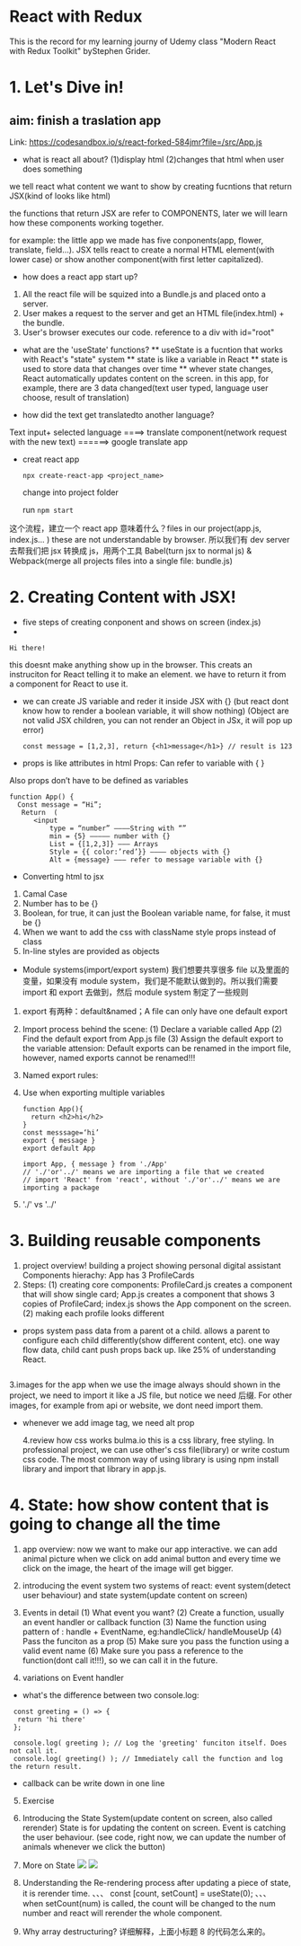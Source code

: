 # React with Redux

This is the record for my learning journy of Udemy class "Modern React with Redux Toolkit" byStephen Grider.

# 1. Let's Dive in!

## aim: finish a traslation app

Link: https://codesandbox.io/s/react-forked-584jmr?file=/src/App.js

- what is react all about?
  (1)display html
  (2)changes that html when user does something

we tell react what content we want to show by creating fucntions that return JSX(kind of looks like html)

the functions that return JSX are refer to COMPONENTS, later we will learn how these components working together.

for example: the little app we made has five conponents(app, flower, translate, field...). JSX tells react to create a normal HTML element(with lower case) or show another component(with first letter capitalized).

- how does a react app start up?

1. All the react file will be squized into a Bundle.js and placed onto a server.
2. User makes a request to the server and get an HTML file(index.html) + the bundle.
3. User's browser executes our code.
   reference to a div with id="root"

- what are the 'useState' functions?
  ** useState is a fucntion that works with React's "state" system
  ** state is like a variable in React
  ** state is used to store data that changes over time
  ** whever state changes, React automatically updates content on the screen.
  in this app, for example, there are 3 data changed(text user typed, language user choose, result of translation)

- how did the text get translatedto another language?

Text input+ selected language ====> translate component(network request with the new text) ======> google translate app

- creat react app

  ```
  npx create-react-app <project_name>
  ```

  change into project folder

  run `npm start`

这个流程，建立一个 react app 意味着什么？files in our project(app.js, index.js... ) these are not understandable by browser. 所以我们有 dev server 去帮我们把 jsx 转换成 js，用两个工具 Babel(turn jsx to normal js) & Webpack(merge all projects files into a single file: bundle.js)

# 2. Creating Content with JSX!

- five steps of creating conponent and shows on screen (index.js)
-

```
Hi there!
```

this doesnt make anything show up in the browser. This creats an instruciton for React telling it to make an element. we have to return it from a component for React to use it.

- we can create JS variable and reder it inside JSX with {}
  (but react dont know how to render a boolean variable, it will show nothing)
  (Object are not valid JSX children, you can not render an Object in JSx, it will pop up error)

  ```
  const message = [1,2,3], return {<h1>message</h1>} // result is 123
  ```

- props is like attributes in html
  Props:
  Can refer to variable with { }

Also props don’t have to be defined as variables

```
function App() {
  Const message = “Hi”;
   Return  (
      <input
          type = “number” ————String with “”
          min = {5} ————— number with {}
          List = {[1,2,3]} ——— Arrays
          Style = {{ color:’red’}} ———— objects with {}
          Alt = {message} ——— refer to message variable with {}
```

- Converting html to jsx

1. Camal Case
2. Number has to be {}
3. Boolean, for true, it can just the Boolean variable name, for false, it must be {}
4. When we want to add the css with className style props instead of class
5. In-line styles are provided as objects

- Module systems(import/export system)
  我们想要共享很多 file 以及里面的变量，如果没有 module system，我们是不能默认做到的。所以我们需要 import 和 export 去做到，然后 module system 制定了一些规则

1. export 有两种：default&named；A file can only have one default export

2. Import process behind the scene:
   (1) Declare a variable called App
   (2) Find the default export from App.js file
   (3) Assign the default export to the variable
   attension: Default exports can be renamed in the import file, however, named exports cannot be renamed!!!

3. Named export rules:

4. Use when exporting multiple variables

   ```
   function App(){
     return <h2>hi</h2>
   }
   const messsage=‘hi’
   export { message }
   export default App
   ```

   ```
   import App, { message } from './App'
   // './'or'../' means we are importing a file that we created
   // import 'React' from 'react', without './'or'../' means we are importing a package
   ```

5. './' vs '../'

# 3. Building reusable components

1. project overview!
   building a project showing personal digital assistant
   Components hierachy: App has 3 ProfileCards
2. Steps:
   (1) creating core components: ProfileCard.js creates a component that will show single card; App.js creates a component that shows 3 copies of ProfileCard; index.js shows the App component on the screen.
   (2) making each profile looks different

- props system
  pass data from a parent ot a child. allows a parent to configure each child differently(show different content, etc). one way flow data, child cant push props back up. like 25% of understanding React.

<img src="">

3.images for the app
when we use the image always should shown in the project, we need to import it like a JS file, but notice we need 后缀. For other images, for example from api or website, we dont need import them.

- whenever we add image tag, we need alt prop

  4.review how css works
  bulma.io this is a css library, free styling. In professional project, we can use other's css file(library) or write costum css code. The most common way of using library is using npm install library and import that library in app.js.

# 4. State: how show content that is going to change all the time

1. app overview:
   now we want to make our app interactive. we can add animal picture when we click on add animal button and every time we click on the image, the heart of the image will get bigger.

2. introducing the event system
   two systems of react: event system(detect user behaviour) and state system(update content on screen)

3. Events in detail
   (1) What event you want?
   (2) Create a function, usually an event handler or callback function
   (3) Name the function using pattern of : handle + EventName, eg:handleClick/ handleMouseUp
   (4) Pass the funciton as a prop
   (5) Make sure you pass the function using a valid event name
   (6) Make sure you pass a reference to the function(dont call it!!!), so we can call it in the future.

4. variations on Event handler

- what's the difference between two console.log:

```
 const greeting = () => {
  return 'hi there'
 };

 console.log( greeting ); // Log the 'greeting' funciton itself. Does not call it.
 console.log( greeting() ); // Immediately call the function and log the return result.
```

- callback can be write down in one line

5. Exercise
6. Introducing the State System(update content on screen, also called rerender)
   State is for updating the content on screen. Event is catching the user behaviour.
   (see code, right now, we can update the number of animals whenever we click the button)
7. More on State
   <img src="images/46.1.jpeg">
   <img src="images/46.2.jpeg">

8. Understanding the Re-rendering process
   after updating a piece of state, it is rerender time.
   、、、
   const [count, setCount] = useState(0);
   、、、
   when setCount(num) is called, the count will be changed to the num number and react will rerender the whole component.

9. Why array destructuring?
   详细解释，上面小标题 8 的代码怎么来的。
